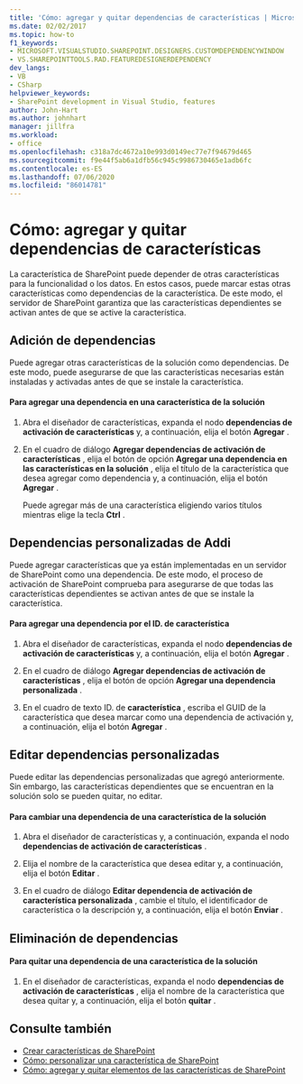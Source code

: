```yaml
---
title: 'Cómo: agregar y quitar dependencias de características | Microsoft Docs'
ms.date: 02/02/2017
ms.topic: how-to
f1_keywords:
- MICROSOFT.VISUALSTUDIO.SHAREPOINT.DESIGNERS.CUSTOMDEPENDENCYWINDOW
- VS.SHAREPOINTTOOLS.RAD.FEATUREDESIGNERDEPENDENCY
dev_langs:
- VB
- CSharp
helpviewer_keywords:
- SharePoint development in Visual Studio, features
author: John-Hart
ms.author: johnhart
manager: jillfra
ms.workload:
- office
ms.openlocfilehash: c318a7dc4672a10e993d0149ec77e7f94679d465
ms.sourcegitcommit: f9e44f5ab6a1dfb56c945c9986730465e1adb6fc
ms.contentlocale: es-ES
ms.lasthandoff: 07/06/2020
ms.locfileid: "86014781"
---
```

# <a name="how-to-add-and-remove-feature-dependencies"></a>Cómo: agregar y quitar dependencias de características
  La característica de SharePoint puede depender de otras características para la funcionalidad o los datos. En estos casos, puede marcar estas otras características como dependencias de la característica. De este modo, el servidor de SharePoint garantiza que las características dependientes se activan antes de que se active la característica.

## <a name="add-dependencies"></a>Adición de dependencias
 Puede agregar otras características de la solución como dependencias. De este modo, puede asegurarse de que las características necesarias están instaladas y activadas antes de que se instale la característica.

#### <a name="to-add-a-dependency-on-a-feature-in-the-solution"></a>Para agregar una dependencia en una característica de la solución

1. Abra el diseñador de características, expanda el nodo **dependencias de activación de características** y, a continuación, elija el botón **Agregar** .

2. En el cuadro de diálogo **Agregar dependencias de activación de características** , elija el botón de opción **Agregar una dependencia en las características en la solución** , elija el título de la característica que desea agregar como dependencia y, a continuación, elija el botón **Agregar** .

     Puede agregar más de una característica eligiendo varios títulos mientras elige la tecla **Ctrl** .

## <a name="addi-custom-dependencies"></a>Dependencias personalizadas de Addi
 Puede agregar características que ya están implementadas en un servidor de SharePoint como una dependencia. De este modo, el proceso de activación de SharePoint comprueba para asegurarse de que todas las características dependientes se activan antes de que se instale la característica.

#### <a name="to-add-a-dependency-by-the-feature-id"></a>Para agregar una dependencia por el ID. de característica

1. Abra el diseñador de características, expanda el nodo **dependencias de activación de características** y, a continuación, elija el botón **Agregar** .

2. En el cuadro de diálogo **Agregar dependencias de activación de características** , elija el botón de opción **Agregar una dependencia personalizada** .

3. En el cuadro de texto ID. de **característica** , escriba el GUID de la característica que desea marcar como una dependencia de activación y, a continuación, elija el botón **Agregar** .

## <a name="edit-custom-dependencies"></a>Editar dependencias personalizadas
 Puede editar las dependencias personalizadas que agregó anteriormente. Sin embargo, las características dependientes que se encuentran en la solución solo se pueden quitar, no editar.

#### <a name="to-change-a-dependency-on-a-feature-in-the-solution"></a>Para cambiar una dependencia de una característica de la solución

1. Abra el diseñador de características y, a continuación, expanda el nodo **dependencias de activación de características** .

2. Elija el nombre de la característica que desea editar y, a continuación, elija el botón **Editar** .

3. En el cuadro de diálogo **Editar dependencia de activación de característica personalizada** , cambie el título, el identificador de característica o la descripción y, a continuación, elija el botón **Enviar** .

## <a name="remove-dependencies"></a>Eliminación de dependencias

#### <a name="to-remove-a-dependency-on-a-feature-in-the-solution"></a>Para quitar una dependencia de una característica de la solución

1. En el diseñador de características, expanda el nodo **dependencias de activación de características** , elija el nombre de la característica que desea quitar y, a continuación, elija el botón **quitar** .

## <a name="see-also"></a>Consulte también
- [Crear características de SharePoint](../sharepoint/creating-sharepoint-features.md)
- [Cómo: personalizar una característica de SharePoint](../sharepoint/how-to-customize-a-sharepoint-feature.md)
- [Cómo: agregar y quitar elementos de las características de SharePoint](../sharepoint/how-to-add-and-remove-items-to-sharepoint-features.md)
